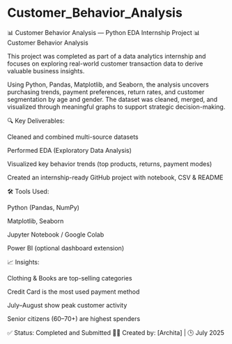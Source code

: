 # Customer_Behavior_Analysis
📊 Customer Behavior Analysis — Python EDA Internship Project
📊 Customer Behavior Analysis

This project was completed as part of a data analytics internship and focuses on exploring real-world customer transaction data to derive valuable business insights.

Using Python, Pandas, Matplotlib, and Seaborn, the analysis uncovers purchasing trends, payment preferences, return rates, and customer segmentation by age and gender. The dataset was cleaned, merged, and visualized through meaningful graphs to support strategic decision-making.

🔍 Key Deliverables:

Cleaned and combined multi-source datasets

Performed EDA (Exploratory Data Analysis)

Visualized key behavior trends (top products, returns, payment modes)

Created an internship-ready GitHub project with notebook, CSV & README

🛠 Tools Used:

Python (Pandas, NumPy)

Matplotlib, Seaborn

Jupyter Notebook / Google Colab

Power BI (optional dashboard extension)

📈 Insights:

Clothing & Books are top-selling categories

Credit Card is the most used payment method

July–August show peak customer activity

Senior citizens (60–70+) are highest spenders

✅ Status: Completed and Submitted
🧑‍💻 Created by: [Archita] | 🕒 July 2025
